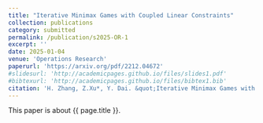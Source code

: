 ```yaml
---
title: "Iterative Minimax Games with Coupled Linear Constraints"
collection: publications
category: submitted
permalink: /publication/s2025-OR-1
excerpt: ''
date: 2025-01-04
venue: 'Operations Research'
paperurl: 'https://arxiv.org/pdf/2212.04672'
#slidesurl: 'http://academicpages.github.io/files/slides1.pdf'
#bibtexurl: 'http://academicpages.github.io/files/bibtex1.bib'
citation: 'H. Zhang, Z.Xu*, Y. Dai. &quot;Iterative Minimax Games with Coupled Linear Constraints.&quot; <i>Operations Research</i>. submitted. 2025. arXiv:2212.04672'
---
```

This paper is about {{ page.title }}.
